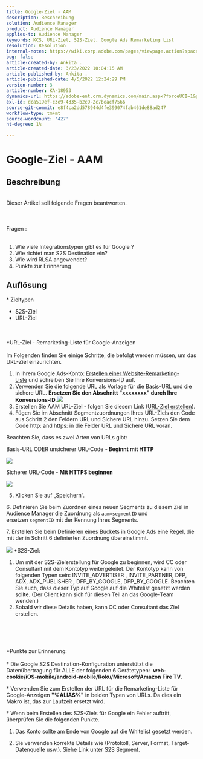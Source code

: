 ```yaml
---
title: Google-Ziel - AAM
description: Beschreibung
solution: Audience Manager
product: Audience Manager
applies-to: Audience Manager
keywords: KCS, URL-Ziel, S2S-Ziel, Google Ads Remarketing List
resolution: Resolution
internal-notes: https://wiki.corp.adobe.com/pages/viewpage.action?spaceKey=MCPI&title=Google+-+AAM+Destination
bug: false
article-created-by: Ankita .
article-created-date: 3/23/2022 10:04:15 AM
article-published-by: Ankita .
article-published-date: 4/5/2022 12:24:29 PM
version-number: 3
article-number: KA-18953
dynamics-url: https://adobe-ent.crm.dynamics.com/main.aspx?forceUCI=1&pagetype=entityrecord&etn=knowledgearticle&id=70af1f97-90aa-ec11-983f-000d3a349120
exl-id: dca519ef-c3e9-4335-b2c9-2c7beacf7566
source-git-commit: e8f4ca2dd578944d4fe399074fab461de88ad247
workflow-type: tm+mt
source-wordcount: '427'
ht-degree: 1%

---
```


# Google-Ziel - AAM

## Beschreibung

<br>Dieser Artikel soll folgende Fragen beantworten. <br><br> <br><br>Fragen : <br><br>
1. Wie viele Integrationstypen gibt es für Google ?
2. Wie richtet man S2S Destination ein?
3. Wie wird RLSA angewendet?
4. Punkte zur Erinnerung





## Auflösung

\* Zieltypen
- S2S-Ziel
- URL-Ziel

<br><br>\*URL-Ziel - Remarketing-Liste für Google-Anzeigen<br><br>
Im Folgenden finden Sie einige Schritte, die befolgt werden müssen, um das URL-Ziel einzurichten.

1. In Ihrem Google Ads-Konto: [Erstellen einer Website-Remarketing-Liste](https://support.google.com/adwords/answer/2454064?hl=en) und schreiben Sie Ihre Konversions-ID auf.
2. Verwenden Sie die folgende URL als Vorlage für die Basis-URL und die sichere URL. <b>Ersetzen Sie den Abschnitt &quot;xxxxxxxx&quot; durch Ihre Konversions-ID.</b>![](assets/d548e9c4-67aa-ec11-983f-000d3a349120.png)
3. Erstellen Sie AAM URL-Ziel - folgen Sie diesem Link ([URL-Ziel erstellen](https://experienceleague.adobe.com/docs/audience-manager/user-guide/features/destinations/custom-destinations/create-url-destination.html?lang=en)).
4. Fügen Sie im Abschnitt Segmentzuordnungen Ihres URL-Ziels den Code aus Schritt 2 den Feldern URL und Sichere URL hinzu. Setzen Sie dem Code http: and https: in die Felder URL und Sichere URL voran.


Beachten Sie, dass es zwei Arten von URLs gibt:

Basis-URL ODER unsicherer URL-Code -<b> Beginnt mit HTTP</b>

![](assets/d73cf7d9-69aa-ec11-983f-000d3a349523.png)

Sicherer URL-Code - <b>Mit HTTPS beginnen</b>

![](assets/141662e3-69aa-ec11-983f-000d3a349523.png)

5. Klicken Sie auf „Speichern“.

6. Definieren Sie beim Zuordnen eines neuen Segments zu diesem Ziel in Audience Manager die Zuordnung als `aam=segmentID` und ersetzen `segmentID` mit der Kennung Ihres Segments.

7. Erstellen Sie beim Definieren eines Buckets in Google Ads eine Regel, die mit der in Schritt 6 definierten Zuordnung übereinstimmt.

![](assets/64abac91-6aaa-ec11-983f-000d3a349523.png)
\*S2S-Ziel:
1. Um mit der S2S-Zielerstellung für Google zu beginnen, wird CC oder Consultant mit dem Kontotyp weitergeleitet. Der Kontotyp kann von folgenden Typen sein: INVITE_ADVERTISER , INVITE_PARTNER, DFP, ADX, ADX_PUBLISHER , DFP_BY_GOOGLE, DFP_BY_GOOGLE. Beachten Sie auch, dass dieser Typ auf Google auf die Whitelist gesetzt werden sollte. (Der Client kann sich für diesen Teil an das Google-Team wenden.)
2. Sobald wir diese Details haben, kann CC oder Consultant das Ziel erstellen.

<br><br> <br><br>\*Punkte zur Erinnerung: <br><br>
\* Die Google S2S Destination-Konfiguration unterstützt die Datenübertragung für ALLE der folgenden 6 Gerätetypen:  <b>web-cookie/iOS-mobile/android-mobile/Roku/Microsoft/Amazon Fire TV</b>.

\* Verwenden Sie zum Erstellen der URL für die Remarketing-Liste für Google-Anzeigen <b>&quot;%ALIAS%&quot;</b> in beiden Typen von URLs. Da dies ein Makro ist, das zur Laufzeit ersetzt wird.

\* Wenn beim Erstellen des S2S-Ziels für Google ein Fehler auftritt, überprüfen Sie die folgenden Punkte.

1. Das Konto sollte am Ende von Google auf die Whitelist gesetzt werden.

2. Sie verwenden korrekte Details wie (Protokoll, Server, Format, Target-Datenquelle usw.). Siehe Link unter S2S Segment.
